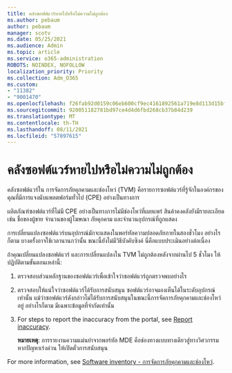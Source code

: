 ```yaml
---
title: คลังซอฟต์แวร์หายไปหรือไม่ความไม่ถูกต้อง
ms.author: pebaum
author: pebaum
manager: scotv
ms.date: 05/25/2021
ms.audience: Admin
ms.topic: article
ms.service: o365-administration
ROBOTS: NOINDEX, NOFOLLOW
localization_priority: Priority
ms.collection: Adm_O365
ms.custom:
- "11382"
- "9001470"
ms.openlocfilehash: f26fab92d0159c06eb600cf9ec4161892561a719e8d113d15bfbac133301e793
ms.sourcegitcommit: 920051182781bd97ce4d4d6fbd268cb37b84d239
ms.translationtype: MT
ms.contentlocale: th-TH
ms.lasthandoff: 08/11/2021
ms.locfileid: "57897615"
---
```

# <a name="software-inventory-is-missing-or-inaccurate"></a>คลังซอฟต์แวร์หายไปหรือไม่ความไม่ถูกต้อง

คลังซอฟต์แวร์ใน การจัดการภัยคุกคามและช่องโหว่ (TVM) คือรายการซอฟต์แวร์ที่รู้จักในองค์กรของคุณที่มีการแจงนับแพลตฟอร์มทั่วไป (CPE) อย่างเป็นทางการ

ผลิตภัณฑ์ซอฟต์แวร์ที่ไม่มี CPE อย่างเป็นทางการไม่มีช่องโหว่ที่เผยแพร่ สินค้าคงคลังยังมีรายละเอียด เช่น ชื่อของผู้ขาย จํานวนของผู้โฆษณา ภัยคุกคาม และจํานวนอุปกรณ์ที่ถูกแสดง

การเปลี่ยนแปลงซอฟต์แวร์บนอุปกรณ์มักจะแสดงในพอร์ทัลความปลอดภัยภายในสองชั่วโมง อย่างไรก็ตาม บางครั้งอาจใช้เวลานานกว่านั้น ขณะนี้ยังไม่มีวิธีบังคับซิงค์ นี่คือแบบประเมินอย่างต่อเนื่อง

ถ้าคุณเปลี่ยนแปลงซอฟต์แวร์ และการเปลี่ยนแปลงใน TVM ไม่ถูกต้องหลังจากผ่านไป 5 ชั่วโมง ให้ปฏิบัติตามขั้นตอนเหล่านี้:

1. ตรวจสอบส่วนหลักฐานของซอฟต์แวร์เพื่อเข้าใจว่าซอฟต์แวร์ถูกตรวจพบอย่างไร
1. ตรวจสอบให้แน่ใจว่าซอฟต์แวร์ได้รับการสนับสนุน ซอฟต์แวร์อาจมองเห็นได้ในระดับอุปกรณ์เท่านั้น แม้ว่าซอฟต์แวร์ดังกล่าวไม่ได้รับการสนับสนุนในขณะนี้การจัดการภัยคุกคามและช่องโหว่อยู่ อย่างไรก็ตาม มีเฉพาะข้อมูลที่จํากัดเท่านั้น
1. For steps to report the inaccuracy from the portal, see [Report inaccuracy](https://docs.microsoft.com/microsoft-365/security/defender-endpoint/tvm-software-inventory?view=o365-worldwide#report-inaccuracy).
   
    **หมายเหตุ**: การรายงานความแม่นยําจากพอร์ทัล MDE คือช่องทางแบบทางเดียวสู่ทางวิศวกรรม หากปัญหาเร่งด่วน ให้เปิดตั๋วการสนับสนุน

For more information, see [Software inventory - การจัดการภัยคุกคามและช่องโหว่](https://docs.microsoft.com/microsoft-365/security/defender-endpoint/tvm-software-inventory).